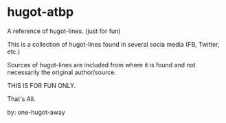 # hugot-atbp
A reference of hugot-lines. (just for fun)

This is a collection of hugot-lines found in several socia media (FB, Twitter, etc.)

Sources of hugot-lines are included from where it is found and not necessarily the original author/source.

THIS IS FOR FUN ONLY.

That's All. 

by:
one-hugot-away
